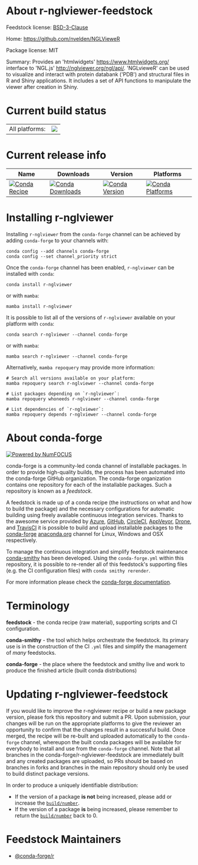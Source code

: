 About r-nglviewer-feedstock
===========================

Feedstock license: [BSD-3-Clause](https://github.com/conda-forge/r-nglviewer-feedstock/blob/main/LICENSE.txt)

Home: https://github.com/nvelden/NGLVieweR

Package license: MIT

Summary: Provides an 'htmlwidgets' <https://www.htmlwidgets.org/> interface to 'NGL.js' <http://nglviewer.org/ngl/api/>. 'NGLvieweR' can be used to visualize and interact with protein databank ('PDB') and structural files in R and Shiny applications. It includes a set of API functions to manipulate the viewer after creation in Shiny.

Current build status
====================


<table><tr><td>All platforms:</td>
    <td>
      <a href="https://dev.azure.com/conda-forge/feedstock-builds/_build/latest?definitionId=19797&branchName=main">
        <img src="https://dev.azure.com/conda-forge/feedstock-builds/_apis/build/status/r-nglviewer-feedstock?branchName=main">
      </a>
    </td>
  </tr>
</table>

Current release info
====================

| Name | Downloads | Version | Platforms |
| --- | --- | --- | --- |
| [![Conda Recipe](https://img.shields.io/badge/recipe-r--nglviewer-green.svg)](https://anaconda.org/conda-forge/r-nglviewer) | [![Conda Downloads](https://img.shields.io/conda/dn/conda-forge/r-nglviewer.svg)](https://anaconda.org/conda-forge/r-nglviewer) | [![Conda Version](https://img.shields.io/conda/vn/conda-forge/r-nglviewer.svg)](https://anaconda.org/conda-forge/r-nglviewer) | [![Conda Platforms](https://img.shields.io/conda/pn/conda-forge/r-nglviewer.svg)](https://anaconda.org/conda-forge/r-nglviewer) |

Installing r-nglviewer
======================

Installing `r-nglviewer` from the `conda-forge` channel can be achieved by adding `conda-forge` to your channels with:

```
conda config --add channels conda-forge
conda config --set channel_priority strict
```

Once the `conda-forge` channel has been enabled, `r-nglviewer` can be installed with `conda`:

```
conda install r-nglviewer
```

or with `mamba`:

```
mamba install r-nglviewer
```

It is possible to list all of the versions of `r-nglviewer` available on your platform with `conda`:

```
conda search r-nglviewer --channel conda-forge
```

or with `mamba`:

```
mamba search r-nglviewer --channel conda-forge
```

Alternatively, `mamba repoquery` may provide more information:

```
# Search all versions available on your platform:
mamba repoquery search r-nglviewer --channel conda-forge

# List packages depending on `r-nglviewer`:
mamba repoquery whoneeds r-nglviewer --channel conda-forge

# List dependencies of `r-nglviewer`:
mamba repoquery depends r-nglviewer --channel conda-forge
```


About conda-forge
=================

[![Powered by
NumFOCUS](https://img.shields.io/badge/powered%20by-NumFOCUS-orange.svg?style=flat&colorA=E1523D&colorB=007D8A)](https://numfocus.org)

conda-forge is a community-led conda channel of installable packages.
In order to provide high-quality builds, the process has been automated into the
conda-forge GitHub organization. The conda-forge organization contains one repository
for each of the installable packages. Such a repository is known as a *feedstock*.

A feedstock is made up of a conda recipe (the instructions on what and how to build
the package) and the necessary configurations for automatic building using freely
available continuous integration services. Thanks to the awesome service provided by
[Azure](https://azure.microsoft.com/en-us/services/devops/), [GitHub](https://github.com/),
[CircleCI](https://circleci.com/), [AppVeyor](https://www.appveyor.com/),
[Drone](https://cloud.drone.io/welcome), and [TravisCI](https://travis-ci.com/)
it is possible to build and upload installable packages to the
[conda-forge](https://anaconda.org/conda-forge) [anaconda.org](https://anaconda.org/)
channel for Linux, Windows and OSX respectively.

To manage the continuous integration and simplify feedstock maintenance
[conda-smithy](https://github.com/conda-forge/conda-smithy) has been developed.
Using the ``conda-forge.yml`` within this repository, it is possible to re-render all of
this feedstock's supporting files (e.g. the CI configuration files) with ``conda smithy rerender``.

For more information please check the [conda-forge documentation](https://conda-forge.org/docs/).

Terminology
===========

**feedstock** - the conda recipe (raw material), supporting scripts and CI configuration.

**conda-smithy** - the tool which helps orchestrate the feedstock.
                   Its primary use is in the construction of the CI ``.yml`` files
                   and simplify the management of *many* feedstocks.

**conda-forge** - the place where the feedstock and smithy live and work to
                  produce the finished article (built conda distributions)


Updating r-nglviewer-feedstock
==============================

If you would like to improve the r-nglviewer recipe or build a new
package version, please fork this repository and submit a PR. Upon submission,
your changes will be run on the appropriate platforms to give the reviewer an
opportunity to confirm that the changes result in a successful build. Once
merged, the recipe will be re-built and uploaded automatically to the
`conda-forge` channel, whereupon the built conda packages will be available for
everybody to install and use from the `conda-forge` channel.
Note that all branches in the conda-forge/r-nglviewer-feedstock are
immediately built and any created packages are uploaded, so PRs should be based
on branches in forks and branches in the main repository should only be used to
build distinct package versions.

In order to produce a uniquely identifiable distribution:
 * If the version of a package **is not** being increased, please add or increase
   the [``build/number``](https://docs.conda.io/projects/conda-build/en/latest/resources/define-metadata.html#build-number-and-string).
 * If the version of a package **is** being increased, please remember to return
   the [``build/number``](https://docs.conda.io/projects/conda-build/en/latest/resources/define-metadata.html#build-number-and-string)
   back to 0.

Feedstock Maintainers
=====================

* [@conda-forge/r](https://github.com/orgs/conda-forge/teams/r/)

